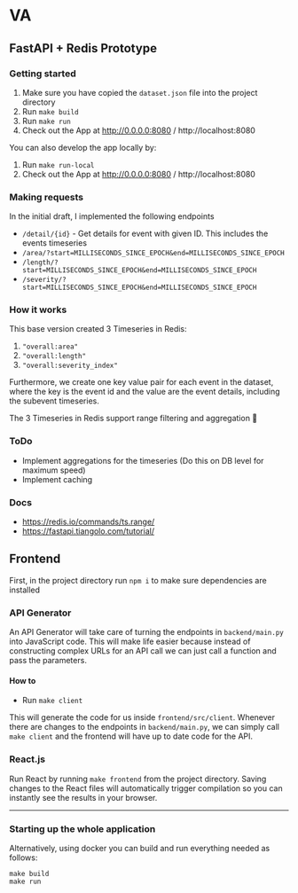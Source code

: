 # VA

## FastAPI + Redis Prototype

### Getting started

1. Make sure you have copied the `dataset.json` file into the project directory
2. Run `make build`
3. Run `make run`
4. Check out the App at http://0.0.0.0:8080 / http://localhost:8080

You can also develop the app locally by:

1. Run `make run-local`
2. Check out the App at http://0.0.0.0:8080 / http://localhost:8080

### Making requests

In the initial draft, I implemented the following endpoints

- `/detail/{id}` - Get details for event with given ID. This includes the events timeseries
- `/area/?start=MILLISECONDS_SINCE_EPOCH&end=MILLISECONDS_SINCE_EPOCH`
- `/length/?start=MILLISECONDS_SINCE_EPOCH&end=MILLISECONDS_SINCE_EPOCH`
- `/severity/?start=MILLISECONDS_SINCE_EPOCH&end=MILLISECONDS_SINCE_EPOCH`

### How it works

This base version created 3 Timeseries in Redis:

1. `"overall:area"`
2. `"overall:length"`
3. `"overall:severity_index"`

Furthermore, we create one key value pair for each event in the dataset, where the
key is the event id and the value are the event details, including the subevent
timeseries.

The 3 Timeseries in Redis support range filtering and aggregation 🚀

### ToDo

- Implement aggregations for the timeseries (Do this on DB level for maximum speed)
- Implement caching

### Docs

- https://redis.io/commands/ts.range/
- https://fastapi.tiangolo.com/tutorial/

## Frontend

First, in the project directory run `npm i` to make sure dependencies are installed

### API Generator

An API Generator will take care of turning the endpoints in `backend/main.py` into JavaScript code.
This will make life easier because instead of constructing complex URLs for an API call we can just call a function and pass the parameters.

#### How to

- Run `make client`

This will generate the code for us inside `frontend/src/client`.
Whenever there are changes to the endpoints in `backend/main.py`, we can simply call `make client` and the frontend will have up to date code for the API.

### React.js

Run React by running `make frontend` from the project directory.
Saving changes to the React files will automatically trigger compilation so you can instantly see the results in your browser.

---

### Starting up the whole application

Alternatively, using docker you can build and run everything needed as follows:

`make build`<br>`make run`
